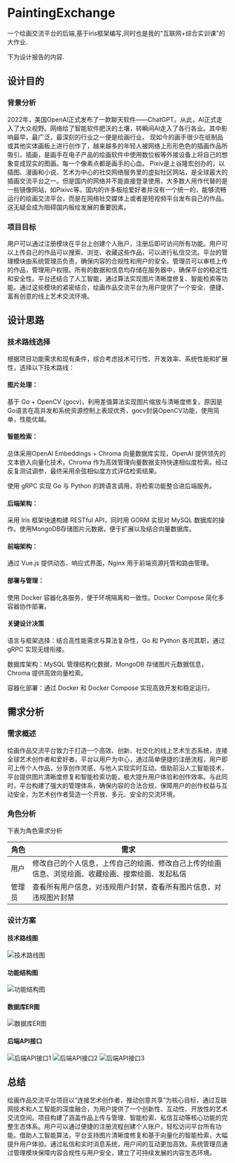# PaintingExchange
一个绘画交流平台的后端,基于iris框架编写,同时也是我的"互联网+综合实训课"的大作业.

下为设计报告的内容.

## 设计目的
### 背景分析
2022年，美国OpenAI正式发布了一款聊天软件——ChatGPT。从此，AI正式走入了大众视野。网络给了智能软件肥沃的土壤，转瞬间AI走入了各行各业。其中影响最早，最广泛，最深刻的行业之一便是绘画行业。
现如今的画手很少在纸制品或其他实体画板上进行创作了，越来越多的年轻人被网络上形形色色的插画作品所吸引。插画，是画手在电子产品的绘画软件中使用数位板等外接设备上将自己的想象变成现实的图画。每一个像素点都是画手的心血。
Pixiv是上谷隆宏创办的，以插图、漫画和小说、艺术为中心的社交网络服务里的虚拟社区网站，是全球最大的插画交流平台之一。但是国内的网络并不能直接登录使用，大多数人用作代替的是一些镜像网站，如Pixivc等。国内的许多板绘爱好者并没有一个统一的，能够流畅运行的绘画交流平台，而是在网络社交媒体上或者是短视频平台发布自己的作品。这无疑会成为阻碍国内板绘发展的重要因素。

### 项目目标
用户可以通过注册模块在平台上创建个人账户，注册后即可访问所有功能。用户可以上传自己的作品可以搜索、浏览、收藏这些作品，可以进行私信交流。平台的管理模块由系统管理员负责，确保内容的合规性和用户的安全。管理员可以审核上传的作品，管理用户权限。所有的数据和信息均存储在服务器中，确保平台的稳定性和安全性。平台还结合了人工智能，通过算法实现图片清晰度修复、智能检索等功能。通过这些模块的紧密结合，绘画作品交流平台为用户提供了一个安全、便捷、富有创意的线上艺术交流环境。

## 设计思路
### 技术路线选择
根据项目功能需求和现有条件，综合考虑技术可行性、开发效率、系统性能和扩展性，选择以下技术路线：

#### 图片处理：
基于 Go + OpenCV (gocv)，利用差值算法实现图片缩放与清晰度修复。原因是Go语言在高并发和系统资源控制上表现优秀，gocv封装OpenCV功能，使用简单，性能优越。

#### 智能检索：
总体采用OpenAI Embeddings + Chroma 向量数据库实现，OpenAI 提供领先的文本嵌入向量化技术，Chroma 作为高效管理向量数据支持快速相似度检索。经过反复测试调参，最终采用余弦相似度方式评估检索结果。

使用 gRPC 实现 Go 与 Python 的跨语言调用，将检索功能整合进后端服务。
#### 后端架构：
采用 Iris 框架快速构建 RESTful API，同时用 GORM 实现对 MySQL 数据库的操作。使用MongoDB存储图片元数据，便于扩展以及结合向量数据库。

#### 前端架构：
通过 Vue.js 提供动态、响应式界面，Nginx 用于前端资源托管和路由管理。

#### 部署与管理：
使用 Docker 容器化各服务，便于环境隔离和一致性。Docker Compose 简化多容器协作部署。

#### 关键设计决策
语言与框架选择：结合高性能需求与算法复杂性，Go 和 Python 各司其职，通过 gRPC 实现无缝衔接。

数据库架构：MySQL 管理结构化数据，MongoDB 存储图片元数据信息，Chroma 提供高效向量检索。

容器化部署：通过 Docker 和 Docker Compose 实现高效开发和稳定运行。

## 需求分析

### 需求概述
绘画作品交流平台致力于打造一个高效、创新、社交化的线上艺术生态系统，连接全球艺术创作者和爱好者。平台以用户为中心，通过简单便捷的注册流程，用户即可上传个人作品，分享创作灵感，与他人实现实时互动。借助前沿人工智能技术，平台提供图片清晰度修复和智能检索功能，极大提升用户体验和创作效率。与此同时，平台构建了强大的管理体系，确保内容的合法合规，保障用户的创作权益与互动安全，为艺术创作者营造一个开放、多元、安全的交流环境。

### 角色分析
下表为角色需求分析

| 角色  | 需求                                                |
|-----|---------------------------------------------------|
| 用户  | 修改自己的个人信息，上传自己的绘画、修改自己上传的绘画信息、浏览绘画、收藏绘画、搜索绘画、发起私信 |
| 管理员 | 查看所有用户信息，对违规用户封禁，查看所有图片信息，对违规图片封禁                 |


### 设计方案
#### 技术路线图
![技术路线图](https://files.catbox.moe/6rh8d9.png "技术路线图")
#### 功能结构图
![功能结构图](https://files.catbox.moe/rcwkv2.png "功能结构图")
#### 数据库ER图
![数据库ER图](https://files.catbox.moe/uwegkf.png "数据库ER图")
#### 后端API接口
![后端API接口1](https://files.catbox.moe/tci3nx.png "后端API接口1")
![后端API接口2](https://files.catbox.moe/o7cnd5.png "后端API接口2")
![后端API接口3](https://files.catbox.moe/hr80ol.png "后端API接口3")
## 总结
绘画作品交流平台项目以“连接艺术创作者，推动创意共享”为核心目标，通过互联网技术和人工智能的深度融合，为用户提供了一个创新性、互动性、开放性的艺术交流空间。项目构建了涵盖作品上传与管理、智能检索、私信互动等核心功能的完整生态体系。用户可以通过便捷的注册流程创建个人账户，轻松访问平台所有功能。借助人工智能算法，平台支持图片清晰度修复和基于向量化的智能检索，大幅提升用户体验。通过私信和实时消息系统，用户间的互动更加高效。系统管理员通过管理模块保障内容合规性与用户安全，建立了可持续发展的内容生态环境。
